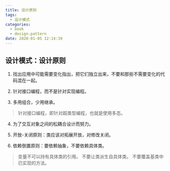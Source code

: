 ```yaml
---
title: 设计原则
tags:
  - 设计模式
categories:
  - book
  - design-pattern
date: 2020-01-05 12:14:39
---
```



## 设计模式：设计原则

1. 找出应用中可能需要变化指出，把它们独立出来，不要和那些不需要变化的代码混在一起。

2. 针对接口编程，而不是针对实现编程。

3. 多用组合，少用继承。
> 针对接口编程，即针对超类型编程，也就是使用多态。

4. 为了交互对象之间的松耦合设计而努力。

5. 开放-关闭原则：类应该对拓展开放，对修改关闭。

6. 依赖倒置原则：要依赖抽象，不要依赖具体类。
>变量不可以持有具体类的引用。
>不要让类派生自具体类。
>不要覆盖基类中已实现的方法。